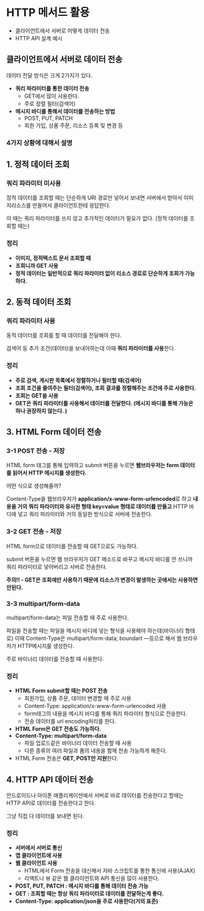 # HTTP 메서드 활용
- 클라이언트에서 서버로 어떻게 데이터 전송
- HTTP API 설계 예시

## 클라이언트에서 서버로 데이터 전송

데이터 전달 방식은 크게 2가지가 있다.

- **쿼리 파라미터를 통한 데이터 전송**
    - GET에서 많이 사용한다.
    - 주로 정렬 필터(검색어)
- **메시지 바디를 통해서 데이터를 전송하는 방법**
    - POST, PUT, PATCH
    - 회원 가입, 상품 주문, 리소스 등록 및 변경 등


### 4가지 상황에 대해서 설명

## 1. 정적 데이터 조회

### 쿼리 파라미터 미사용

정적 데이터를 조회할 때는 단순하게 URI 경로만 넣어서 보내면 서버에서 받아서 이미지리소스를 만들어서 클라이언트한테 응답한다.

이 때는 쿼리 파라미터를 쓰지 않고 추가적인 데이터가 필요가 없다. (정적 데이터를 조회할 때는)

### 정리

- **이미지, 정적텍스트 문서 조회할  때**
- **조회니까  GET 사용**
- **정적 데이터는 일반적으로 쿼리 파라미터 없이 리소스 경로로 단순하게 조회가 가능하다.**

## 2. 동적 데이터 조회

### 쿼리 파라미터 사용


동적 데이터를 조회를 할 때 데이터를 전달해야 한다.

검색어 등 추가 조건(데이터)을 보내야하는데 이때 **쿼리 파라미터를 사용**한다.

### 정리

- **주로 검색, 게시판 목록에서 정렬하거나 필터할 때(검색어)**
- **조회 조건을 줄여주는 필터(검색어), 조회 결과를 정렬해주는 조건에 주로 사용한다.**
- **조회는 GET을 사용**
- **GET은 쿼리 파라미터를 사용해서 데이터를 전달한다. (메시지 바디를 통해 가능은 하나 권장하지 않는다. )**

## 3. HTML Form 데이터 전송

### 3-1 POST 전송 - 저장


HTML form 태그를 통해 입력하고 submit 버튼을 누르면 **웹브라우저는 form 데이터를 읽어서 HTTP 메시지를 생성한다.**

어떤 식으로 생성해줄까? 

Content-Type을 웹브라우저가 **application/x-www-form-urlencoded**로 하고 **내용을 거의 쿼리 파라미터와 유사한 형태 key=value 형태로 데이터를 만들고** HTTP 바디에 넣고 쿼리 파라미터와 거의 동일한 방식으로 서버에 전송한다.

### 3-2 GET 전송 - 저장



HTML form으로 데이터를 전송할 때 GET으로도 가능하다.

submit 버튼을 누르면 웹 브라우저가 GET 메소드로 바꾸고 메시지 바디를 안 쓰니까 쿼리 파라미터로 넣어버리고 서버로 전송한다.

**주의!! - GET은 조회에만 사용하기 때문에 리소스가 변경이 발생하는 곳에서는 사용하면 안된다.**

### 3-3 multipart/form-data


multipart/form-data는 파일 전송할 때 주로 사용한다.

파일을 전송할 때는 파일을 메시지 바디에 넣는 형식을 사용해야 하는데(바이너리 형태로) 이때 Content-Type은 multipart/form-data; boundart —등으로 해서 웹 브라우저가 HTTP메시지를 생성한다.

주로 바이너리 데이터를 전송할 때 사용한다.

### 정리


- **HTML Form submit할 때는 POST 전송**
    - 회원가입, 상품 주문, 데이터 변경할 때 주로 사용
    - Content-Type: application/x-www-form-urlencoded 사용
    - form태그의 내용을 메시지 바디를 통해 쿼리 파라미터 형식으로 전송한다.
    - 전송 데이터를 url encoding처리를 한다.
- **HTML Form은 GET 전송도 가능하다.**
- **Content-Type: multipart/form-data**
    - 파일 업로드같은 바이너리 데이터 전송할 때 사용
    - 다른 종류의 여러 파일과 폼의 내용을 함께 전송 가능하게 해준다.
- HTML Form 전송은 **GET, POST만 지원**한다.

## 4. HTTP API 데이터 전송


안드로이드나 아이폰 애플리케이션에서 서버로 바로 데이터를 전송한다고 할때는 HTTP API로 데이터를 전송한다고 한다.

그냥 직접 다 데이터를 보내면 된다.

### 정리


- **서버에서 서버로 통신**
- **앱 클라이언트에 사용**
- **웹 클라이언트 사용**
    - HTML에서 Form 전송을 대신해서 자바 스크립트를 통한 통신에 사용(AJAX)
    - 리액트나 뷰 같은 웹 클라이언트와 API 통신을 많이 사용한다.
- **POST, PUT, PATCH : 메시지 바디를 통해 데이터 전송 가능**
- **GET : 조회할 때는 항상 쿼리 파라미터로 데이터를 전달하는게 좋다.**
- **Content-Type: application/json을 주로 사용한다(거의 표준)**


